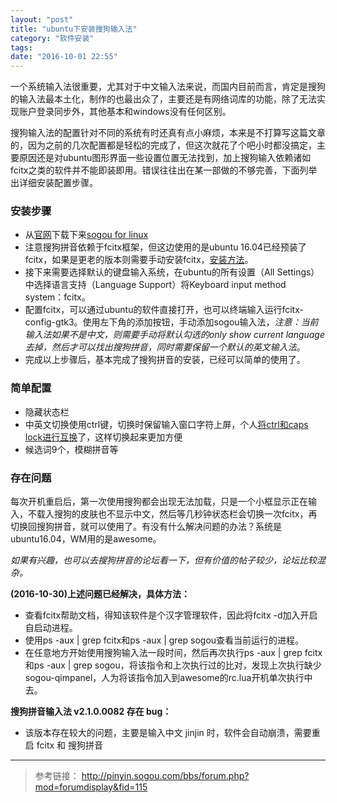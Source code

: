 ```yaml
---
layout: "post"
title: "ubuntu下安装搜狗输入法"
category: "软件安装"
tags: 
date: "2016-10-01 22:55"
---
```



一个系统输入法很重要，尤其对于中文输入法来说，而国内目前而言，肯定是搜狗的输入法最本土化，制作的也最出众了，主要还是有网络词库的功能，除了无法实现账户登录同步外，其他基本和windows没有任何区别。


搜狗输入法的配置针对不同的系统有时还真有点小麻烦，本来是不打算写这篇文章的，因为之前的几次配置都是轻松的完成了，但这次就花了个吧小时都没搞定，主要原因还是对ubuntu图形界面一些设置位置无法找到，加上搜狗输入依赖诸如fcitx之类的软件并不能即装即用。错误往往出在某一部做的不够完善，下面列举出详细安装配置步骤。

### 安装步骤

- 从[官网](http://pinyin.sogou.com/linux/?r=pinyin)下载下来[sogou for linux](http://cdn2.ime.sogou.com/dl/index/1475147394/sogoupinyin_2.1.0.0082_amd64.deb?st=C24ANiLdi7HwWFenlPkG-w&e=1476682538&fn=sogoupinyin_2.1.0.0082_amd64.deb)
- 注意搜狗拼音依赖于fcitx框架，但这边使用的是ubuntu 16.04已经预装了fcitx，如果是更老的版本则需要手动安装fcitx，[安装方法](http://pinyin.sogou.com/linux/help.php)。
- 接下来需要选择默认的键盘输入系统，在ubuntu的所有设置（All Settings）中选择语言支持（Language Support）将Keyboard input method system：fcitx。
- 配置fcitx，可以通过ubuntu的软件直接打开，也可以终端输入运行fcitx-config-gtk3。使用左下角的添加按钮，手动添加sogou输入法，*注意：当前输入法如果不是中文，则需要手动将默认勾选的only show current language去掉，然后才可以找出搜狗拼音，同时需要保留一个默认的英文输入法*。
- 完成以上步骤后，基本完成了搜狗拼音的安装，已经可以简单的使用了。

<!-- more -->


### 简单配置

- 隐藏状态栏
- 中英文切换使用ctrl键，切换时保留输入窗口字符上屏，个人[将ctrl和caps lock进行互换](http://noparkinghere.site/posts/Caps_Lock%E4%B8%8E%E5%8F%B3Ctrl%E4%BA%92%E6%8D%A2.html)了，这样切换起来更加方便
- 候选词9个，模糊拼音等 

### 存在问题

每次开机重启后，第一次使用搜狗都会出现无法加载，只是一个小框显示正在输入，不载入搜狗的皮肤也不显示中文，然后等几秒钟状态栏会切换一次fcitx，再切换回搜狗拼音，就可以使用了。有没有什么解决问题的办法？系统是ubuntu16.04，WM用的是awesome。

*如果有兴趣，也可以去搜狗拼音的论坛看一下，但有价值的帖子较少，论坛比较混杂。*

**(2016-10-30)上述问题已经解决，具体方法：**

- 查看fcitx帮助文档，得知该软件是个汉字管理软件，因此将fcitx -d加入开启自启动进程。
- 使用ps -aux | grep fcitx和ps -aux | grep sogou查看当前运行的进程。
- 在任意地方开始使用搜狗输入法一段时间，然后再次执行ps -aux | grep fcitx和ps -aux | grep sogou，将该指令和上次执行过的比对，发现上次执行缺少sogou-qimpanel，人为将该指令加入到awesome的rc.lua开机单次执行中去。

**搜狗拼音输入法 v2.1.0.0082 存在 bug：**

- 该版本存在较大的问题，主要是输入中文 jinjin 时，软件会自动崩溃，需要重启 fcitx 和 搜狗拼音


***

> 参考链接：
> http://pinyin.sogou.com/bbs/forum.php?mod=forumdisplay&fid=115
